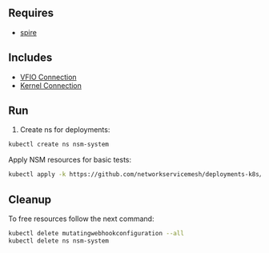 ## Requires

- [spire](../spire)

## Includes

- [VFIO Connection](../use-cases/Vfio2Noop)
- [Kernel Connection](../use-cases/SriovKernel2Noop)

## Run

1. Create ns for deployments:
```bash
kubectl create ns nsm-system
```

Apply NSM resources for basic tests:
```bash
kubectl apply -k https://github.com/networkservicemesh/deployments-k8s/examples/sriov?ref=318c3436abf0c23536262edc651ae309869f3485
```

## Cleanup

To free resources follow the next command:
```bash
kubectl delete mutatingwebhookconfiguration --all
kubectl delete ns nsm-system
```
